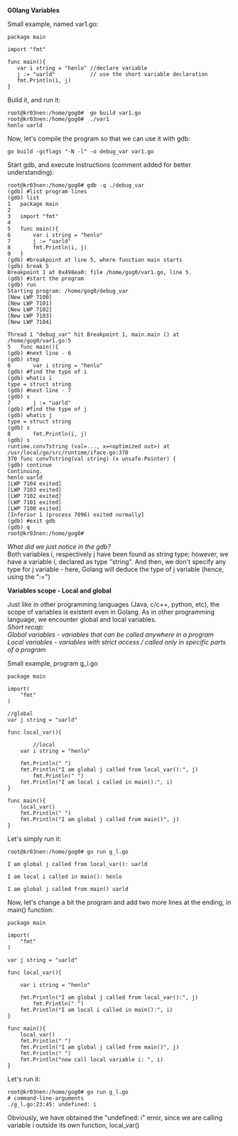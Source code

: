 
<b> G0lang Variables </b>

Small example, named var1.go:

 ```
package main

import "fmt"

func main(){
	var i string = "henlo" //declare variable
	j := "uarld"           // use the short variable declaration
	fmt.Println(i, j)
}
 ```
 
Build it, and run it:

```
root@kr03nen:/home/gog0#  go build var1.go 
root@kr03nen:/home/gog0#  ./var1 
henlo uarld
```
 

Now, let's compile the program so that we can use it with gdb:

```
go build -gcflags "-N -l" -o debug_var var1.go
```
Start gdb, and execute instructions (comment added for better understanding):

```
root@kr03nen:/home/gog0# gdb -q ./debug_var 
(gdb) #list program lines
(gdb) list
1	package main
2	
3	import "fmt"
4	
5	func main(){
6		var i string = "henlo"
7		j := "uarld"
8		fmt.Println(i, j)
9	}
(gdb) #breakpoint at line 5, where function main starts
(gdb) break 5
Breakpoint 1 at 0x498ea0: file /home/gog0/var1.go, line 5.
(gdb) #start the program
(gdb) run
Starting program: /home/gog0/debug_var 
[New LWP 7100]
[New LWP 7101]
[New LWP 7102]
[New LWP 7103]
[New LWP 7104]

Thread 1 "debug_var" hit Breakpoint 1, main.main () at /home/gog0/var1.go:5
5	func main(){
(gdb) #next line - 6
(gdb) step
6		var i string = "henlo"
(gdb) #find the type of i
(gdb) whatis i
type = struct string
(gdb) #next line - 7
(gdb) s
7		j := "uarld"
(gdb) #find the type of j
(gdb) whatis j
type = struct string
(gdb) s
8		fmt.Println(i, j)
(gdb) s
runtime.convTstring (val=..., x=<optimized out>) at /usr/local/go/src/runtime/iface.go:370
370	func convTstring(val string) (x unsafe.Pointer) {
(gdb) continue
Continuing.
henlo uarld
[LWP 7104 exited]
[LWP 7103 exited]
[LWP 7102 exited]
[LWP 7101 exited]
[LWP 7100 exited]
[Inferior 1 (process 7096) exited normally]
(gdb) #exit gdb
(gdb) q
root@kr03nen:/home/gog0# 

```

<i> What did we just notice in the gdb? </i>
<br>
Both variables i, respectively j have been found as string type; however, we have a variable i, declared as type "string". 
And then, we don't specify any type for j variable - here, Golang will deduce the type of j variable (hence, using the ":=")


<b> Variables scope - Local and global </b>

Just like in other programming languages (Java, c/c++, python, etc), the scope of variables is existent even in Golang.
As in other programming language, we encounter global and local variables. <br>
<i>Short recap: <br>
Global variables - variables that can be called anywhere in a program <br>
Local variables - variables with strict access / called only in specific parts of a program </i>

Small example, program g_l.go

```
package main

import(
	"fmt"
)

//global
var j string = "uarld"

func local_var(){

        //local
	var i string = "henlo"
	
	fmt.Println(" ")
	fmt.Println("I am global j called from local_var():", j)
        fmt.Println(" ")	
	fmt.Println("I am local i called in main():", i)
}

func main(){
	local_var()
	fmt.Println(" ")
	fmt.Println("I am global j called from main()", j)
}
```

Let's simply run it:

```
root@kr03nen:/home/gog0# go run g_l.go 

I am global j called from local_var(): uarld
 
I am local i called in main(): henlo
 
I am global j called from main() uarld
```

Now, let's change a bit the program and add two more lines at the ending, in main() function:

```
package main

import(
	"fmt"
)

var j string = "uarld"

func local_var(){

	var i string = "henlo"
	
	fmt.Println("I am global j called from local_var():", j)
        fmt.Println(" ")	
	fmt.Println("I am local i called in main():", i)
}

func main(){
	local_var()
	fmt.Println(" ")
	fmt.Println("I am global j called from main()", j)
	fmt.Println(" ")
	fmt.Println("now call local variable i: ", i)
}

```

Let's run it:

```
root@kr03nen:/home/gog0# go run g_l.go 
# command-line-arguments
./g_l.go:23:45: undefined: i
```

Obviously, we have obtained the "undefined: i" error, since we are calling variable i outside its own function, local_var()


